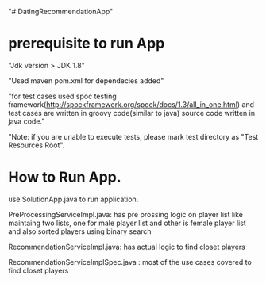 "# DatingRecommendationApp"
# prerequisite to run App
 "Jdk version > JDK 1.8"
 
"Used maven pom.xml for dependecies added"

"for test cases used spoc testing framework(http://spockframework.org/spock/docs/1.3/all_in_one.html) and test cases are written in groovy code(similar to java)
source code written in java code."


"Note: if you are unable to execute tests, please mark test directory as "Test Resources Root".

# How to Run App.
  use  SolutionApp.java to run application.
  
  PreProcessingServiceImpl.java: has   pre prossing logic on player list  like maintaing two lists, one for male player list and other is female player list and also sorted players using binary search
  
  RecommendationServiceImpl.java: has actual logic to find closet players 
  
  RecommendationServiceImplSpec.java : most of the use cases covered to find closet players  
  
  
  
  

